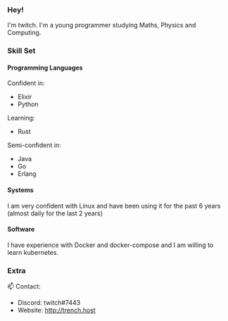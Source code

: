 ### Hey!
I'm twitch. I'm a young programmer studying Maths, Physics and Computing. 

### Skill Set

#### Programming Languages 

Confident in:
 - Elixir
 - Python
 
Learning:
 - Rust
 
Semi-confident in:
 - Java
 - Go
 - Erlang


#### Systems 
I am very confident with Linux and have been using it for the past 6 years (almost daily for the last 2 years)

#### Software
I have experience with Docker and docker-compose and I am willing to learn kubernetes. 



### Extra 
📫 Contact:
 - Discord: twitch#7443
 - Website: http://trench.host


<!--

Here are some ideas to get you started:

- 🔭 I’m currently working on ...
- 🌱 I’m currently learning ...
- 💬 Ask me about ...
- 😄 Pronouns: ...
- ⚡ Fun fact: ...
-->


